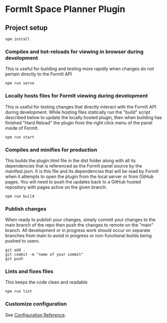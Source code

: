 # FormIt Space Planner Plugin

## Project setup
```
npm install
```

### Compiles and hot-reloads for viewing in browser during development

This is useful for building and testing more rapidly when changes do not pertain directly to the FormIt API

```
npm run serve
```

### Locally hosts files for FormIt viewing during development

This is useful for testing changes that directly interact with the FormIt API during development.  While hosting files statically run the "build" script described below to update the locally hosted plugin, then when building has finished "Hard Reload" the plugin from the right click menu of the panel inside of FormIt.

```
npm run start
```

### Compiles and minifies for production

This builds the plugin.html file in the dist folder along with all its dependencies that is referenced as the FormIt panel source by the manifest.json.  It is this file and its dependencies that will be read by FormIt when it attempts to open the plugin from the local server or from GitHub pages.  You will need to push the updates back to a GitHub hosted repository with pages active on the given branch.

```
npm run build
```

### Publish changes

When ready to publish your changes, simply commit your changes to the main branch of the repo then push the changes to remote on the "main" branch.  All development or in progress work should occur on separate branches from main to avoid in progress or non-functional builds being pushed to users.

```
git add .
git commit -m "name of your commit"
git push
```

### Lints and fixes files

This keeps the code clean and readable

```
npm run lint
```

### Customize configuration
See [Configuration Reference](https://cli.vuejs.org/config/).
